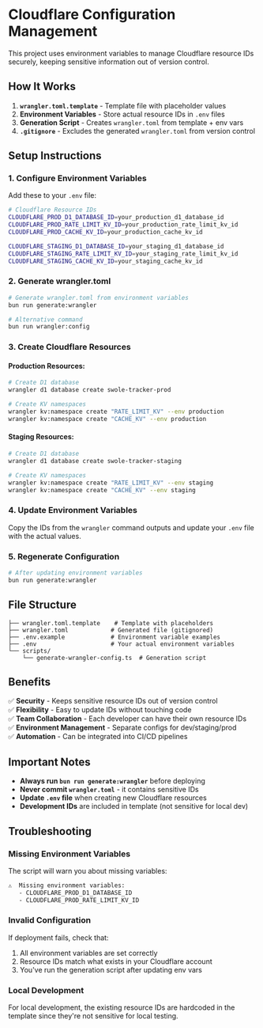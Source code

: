 # Cloudflare Configuration Management

This project uses environment variables to manage Cloudflare resource IDs securely, keeping sensitive information out of version control.

## How It Works

1. **`wrangler.toml.template`** - Template file with placeholder values
2. **Environment Variables** - Store actual resource IDs in `.env` files
3. **Generation Script** - Creates `wrangler.toml` from template + env vars
4. **`.gitignore`** - Excludes the generated `wrangler.toml` from version control

## Setup Instructions

### 1. Configure Environment Variables

Add these to your `.env` file:

```bash
# Cloudflare Resource IDs
CLOUDFLARE_PROD_D1_DATABASE_ID=your_production_d1_database_id
CLOUDFLARE_PROD_RATE_LIMIT_KV_ID=your_production_rate_limit_kv_id
CLOUDFLARE_PROD_CACHE_KV_ID=your_production_cache_kv_id

CLOUDFLARE_STAGING_D1_DATABASE_ID=your_staging_d1_database_id
CLOUDFLARE_STAGING_RATE_LIMIT_KV_ID=your_staging_rate_limit_kv_id
CLOUDFLARE_STAGING_CACHE_KV_ID=your_staging_cache_kv_id
```

### 2. Generate wrangler.toml

```bash
# Generate wrangler.toml from environment variables
bun run generate:wrangler

# Alternative command
bun run wrangler:config
```

### 3. Create Cloudflare Resources

#### Production Resources:
```bash
# Create D1 database
wrangler d1 database create swole-tracker-prod

# Create KV namespaces
wrangler kv:namespace create "RATE_LIMIT_KV" --env production
wrangler kv:namespace create "CACHE_KV" --env production
```

#### Staging Resources:
```bash
# Create D1 database
wrangler d1 database create swole-tracker-staging

# Create KV namespaces  
wrangler kv:namespace create "RATE_LIMIT_KV" --env staging
wrangler kv:namespace create "CACHE_KV" --env staging
```

### 4. Update Environment Variables

Copy the IDs from the `wrangler` command outputs and update your `.env` file with the actual values.

### 5. Regenerate Configuration

```bash
# After updating environment variables
bun run generate:wrangler
```

## File Structure

```
├── wrangler.toml.template    # Template with placeholders
├── wrangler.toml            # Generated file (gitignored)
├── .env.example             # Environment variable examples
├── .env                     # Your actual environment variables
└── scripts/
    └── generate-wrangler-config.ts  # Generation script
```

## Benefits

✅ **Security** - Keeps sensitive resource IDs out of version control  
✅ **Flexibility** - Easy to update IDs without touching code  
✅ **Team Collaboration** - Each developer can have their own resource IDs  
✅ **Environment Management** - Separate configs for dev/staging/prod  
✅ **Automation** - Can be integrated into CI/CD pipelines  

## Important Notes

- **Always run `bun run generate:wrangler`** before deploying
- **Never commit `wrangler.toml`** - it contains sensitive IDs
- **Update `.env` file** when creating new Cloudflare resources
- **Development IDs** are included in template (not sensitive for local dev)

## Troubleshooting

### Missing Environment Variables
The script will warn you about missing variables:
```bash
⚠️  Missing environment variables:
   - CLOUDFLARE_PROD_D1_DATABASE_ID
   - CLOUDFLARE_PROD_RATE_LIMIT_KV_ID
```

### Invalid Configuration
If deployment fails, check that:
1. All environment variables are set correctly
2. Resource IDs match what exists in your Cloudflare account
3. You've run the generation script after updating env vars

### Local Development
For local development, the existing resource IDs are hardcoded in the template since they're not sensitive for local testing.